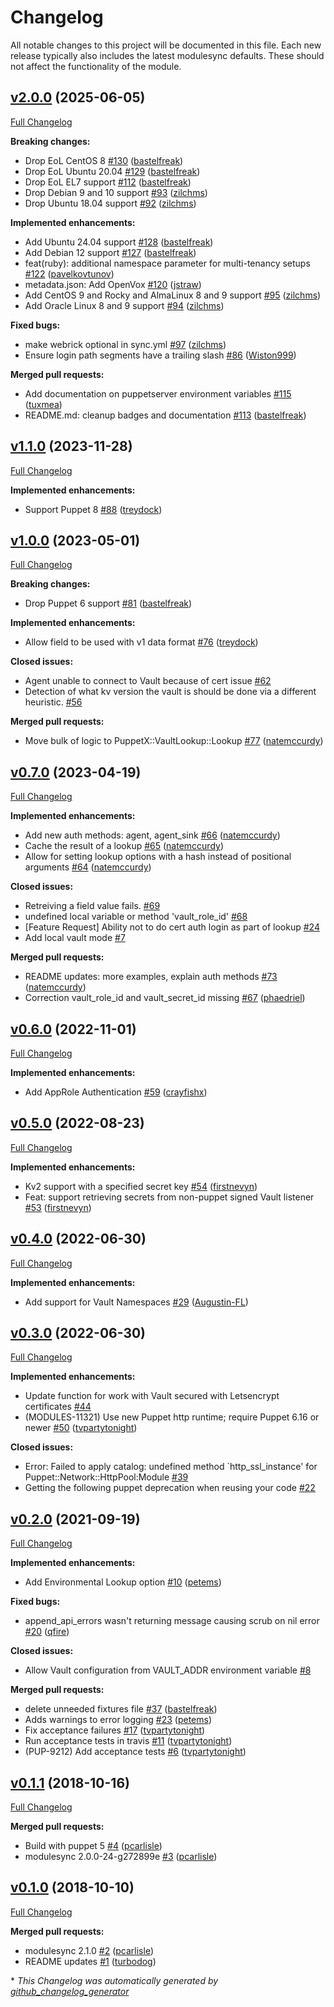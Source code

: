 # Changelog

All notable changes to this project will be documented in this file.
Each new release typically also includes the latest modulesync defaults.
These should not affect the functionality of the module.

## [v2.0.0](https://github.com/voxpupuli/puppet-vault_lookup/tree/v2.0.0) (2025-06-05)

[Full Changelog](https://github.com/voxpupuli/puppet-vault_lookup/compare/v1.1.0...v2.0.0)

**Breaking changes:**

- Drop EoL CentOS 8 [\#130](https://github.com/voxpupuli/puppet-vault_lookup/pull/130) ([bastelfreak](https://github.com/bastelfreak))
- Drop EoL Ubuntu 20.04 [\#129](https://github.com/voxpupuli/puppet-vault_lookup/pull/129) ([bastelfreak](https://github.com/bastelfreak))
- Drop EoL EL7 support [\#112](https://github.com/voxpupuli/puppet-vault_lookup/pull/112) ([bastelfreak](https://github.com/bastelfreak))
- Drop Debian 9 and 10 support [\#93](https://github.com/voxpupuli/puppet-vault_lookup/pull/93) ([zilchms](https://github.com/zilchms))
- Drop Ubuntu 18.04 support [\#92](https://github.com/voxpupuli/puppet-vault_lookup/pull/92) ([zilchms](https://github.com/zilchms))

**Implemented enhancements:**

- Add Ubuntu 24.04 support [\#128](https://github.com/voxpupuli/puppet-vault_lookup/pull/128) ([bastelfreak](https://github.com/bastelfreak))
- Add Debian 12 support [\#127](https://github.com/voxpupuli/puppet-vault_lookup/pull/127) ([bastelfreak](https://github.com/bastelfreak))
- feat\(ruby\): additional namespace parameter for multi-tenancy setups [\#122](https://github.com/voxpupuli/puppet-vault_lookup/pull/122) ([pavelkovtunov](https://github.com/pavelkovtunov))
- metadata.json: Add OpenVox [\#120](https://github.com/voxpupuli/puppet-vault_lookup/pull/120) ([jstraw](https://github.com/jstraw))
- Add CentOS 9 and Rocky and AlmaLinux 8 and 9 support [\#95](https://github.com/voxpupuli/puppet-vault_lookup/pull/95) ([zilchms](https://github.com/zilchms))
- Add Oracle Linux 8 and 9 support [\#94](https://github.com/voxpupuli/puppet-vault_lookup/pull/94) ([zilchms](https://github.com/zilchms))

**Fixed bugs:**

- make webrick optional in sync.yml [\#97](https://github.com/voxpupuli/puppet-vault_lookup/pull/97) ([zilchms](https://github.com/zilchms))
- Ensure login path segments have a trailing slash [\#86](https://github.com/voxpupuli/puppet-vault_lookup/pull/86) ([Wiston999](https://github.com/Wiston999))

**Merged pull requests:**

- Add documentation on puppetserver environment variables [\#115](https://github.com/voxpupuli/puppet-vault_lookup/pull/115) ([tuxmea](https://github.com/tuxmea))
- README.md: cleanup badges and documentation [\#113](https://github.com/voxpupuli/puppet-vault_lookup/pull/113) ([bastelfreak](https://github.com/bastelfreak))

## [v1.1.0](https://github.com/voxpupuli/puppet-vault_lookup/tree/v1.1.0) (2023-11-28)

[Full Changelog](https://github.com/voxpupuli/puppet-vault_lookup/compare/v1.0.0...v1.1.0)

**Implemented enhancements:**

- Support Puppet 8 [\#88](https://github.com/voxpupuli/puppet-vault_lookup/pull/88) ([treydock](https://github.com/treydock))

## [v1.0.0](https://github.com/voxpupuli/puppet-vault_lookup/tree/v1.0.0) (2023-05-01)

[Full Changelog](https://github.com/voxpupuli/puppet-vault_lookup/compare/v0.7.0...v1.0.0)

**Breaking changes:**

- Drop Puppet 6 support [\#81](https://github.com/voxpupuli/puppet-vault_lookup/pull/81) ([bastelfreak](https://github.com/bastelfreak))

**Implemented enhancements:**

- Allow field to be used with v1 data format [\#76](https://github.com/voxpupuli/puppet-vault_lookup/pull/76) ([treydock](https://github.com/treydock))

**Closed issues:**

- Agent unable to connect to Vault because of cert issue [\#62](https://github.com/voxpupuli/puppet-vault_lookup/issues/62)
- Detection of what kv version the vault is should be done via a different heuristic. [\#56](https://github.com/voxpupuli/puppet-vault_lookup/issues/56)

**Merged pull requests:**

- Move bulk of logic to PuppetX::VaultLookup::Lookup [\#77](https://github.com/voxpupuli/puppet-vault_lookup/pull/77) ([natemccurdy](https://github.com/natemccurdy))

## [v0.7.0](https://github.com/voxpupuli/puppet-vault_lookup/tree/v0.7.0) (2023-04-19)

[Full Changelog](https://github.com/voxpupuli/puppet-vault_lookup/compare/v0.6.0...v0.7.0)

**Implemented enhancements:**

- Add new auth methods: agent, agent\_sink [\#66](https://github.com/voxpupuli/puppet-vault_lookup/pull/66) ([natemccurdy](https://github.com/natemccurdy))
- Cache the result of a lookup [\#65](https://github.com/voxpupuli/puppet-vault_lookup/pull/65) ([natemccurdy](https://github.com/natemccurdy))
- Allow for setting lookup options with a hash instead of positional arguments [\#64](https://github.com/voxpupuli/puppet-vault_lookup/pull/64) ([natemccurdy](https://github.com/natemccurdy))

**Closed issues:**

- Retreiving a field value fails. [\#69](https://github.com/voxpupuli/puppet-vault_lookup/issues/69)
- undefined local variable or method 'vault\_role\_id' [\#68](https://github.com/voxpupuli/puppet-vault_lookup/issues/68)
- \[Feature Request\] Ability not to do cert auth login as part of lookup [\#24](https://github.com/voxpupuli/puppet-vault_lookup/issues/24)
- Add local vault mode [\#7](https://github.com/voxpupuli/puppet-vault_lookup/issues/7)

**Merged pull requests:**

- README updates: more examples, explain auth methods [\#73](https://github.com/voxpupuli/puppet-vault_lookup/pull/73) ([natemccurdy](https://github.com/natemccurdy))
- Correction vault\_role\_id and vault\_secret\_id missing [\#67](https://github.com/voxpupuli/puppet-vault_lookup/pull/67) ([phaedriel](https://github.com/phaedriel))

## [v0.6.0](https://github.com/voxpupuli/puppet-vault_lookup/tree/v0.6.0) (2022-11-01)

[Full Changelog](https://github.com/voxpupuli/puppet-vault_lookup/compare/v0.5.0...v0.6.0)

**Implemented enhancements:**

- Add AppRole Authentication  [\#59](https://github.com/voxpupuli/puppet-vault_lookup/pull/59) ([crayfishx](https://github.com/crayfishx))

## [v0.5.0](https://github.com/voxpupuli/puppet-vault_lookup/tree/v0.5.0) (2022-08-23)

[Full Changelog](https://github.com/voxpupuli/puppet-vault_lookup/compare/v0.4.0...v0.5.0)

**Implemented enhancements:**

- Kv2 support with a specified secret key [\#54](https://github.com/voxpupuli/puppet-vault_lookup/pull/54) ([firstnevyn](https://github.com/firstnevyn))
- Feat: support retrieving secrets from non-puppet signed Vault listener [\#53](https://github.com/voxpupuli/puppet-vault_lookup/pull/53) ([firstnevyn](https://github.com/firstnevyn))

## [v0.4.0](https://github.com/voxpupuli/puppet-vault_lookup/tree/v0.4.0) (2022-06-30)

[Full Changelog](https://github.com/voxpupuli/puppet-vault_lookup/compare/v0.3.0...v0.4.0)

**Implemented enhancements:**

- Add support for Vault Namespaces [\#29](https://github.com/voxpupuli/puppet-vault_lookup/pull/29) ([Augustin-FL](https://github.com/Augustin-FL))

## [v0.3.0](https://github.com/voxpupuli/puppet-vault_lookup/tree/v0.3.0) (2022-06-30)

[Full Changelog](https://github.com/voxpupuli/puppet-vault_lookup/compare/v0.2.0...v0.3.0)

**Implemented enhancements:**

- Update function for work with Vault secured with Letsencrypt certificates [\#44](https://github.com/voxpupuli/puppet-vault_lookup/issues/44)
- \(MODULES-11321\) Use new Puppet http runtime; require Puppet 6.16 or newer [\#50](https://github.com/voxpupuli/puppet-vault_lookup/pull/50) ([tvpartytonight](https://github.com/tvpartytonight))

**Closed issues:**

- Error: Failed to apply catalog: undefined method `http\_ssl\_instance' for Puppet::Network::HttpPool:Module [\#39](https://github.com/voxpupuli/puppet-vault_lookup/issues/39)
- Getting the following puppet deprecation when reusing your code [\#22](https://github.com/voxpupuli/puppet-vault_lookup/issues/22)

## [v0.2.0](https://github.com/voxpupuli/puppet-vault_lookup/tree/v0.2.0) (2021-09-19)

[Full Changelog](https://github.com/voxpupuli/puppet-vault_lookup/compare/v0.1.1...v0.2.0)

**Implemented enhancements:**

- Add Environmental Lookup option [\#10](https://github.com/voxpupuli/puppet-vault_lookup/pull/10) ([petems](https://github.com/petems))

**Fixed bugs:**

- append\_api\_errors wasn't returning message causing scrub on nil error [\#20](https://github.com/voxpupuli/puppet-vault_lookup/pull/20) ([qfire](https://github.com/qfire))

**Closed issues:**

- Allow Vault configuration from VAULT\_ADDR environment variable [\#8](https://github.com/voxpupuli/puppet-vault_lookup/issues/8)

**Merged pull requests:**

- delete unneeded fixtures file [\#37](https://github.com/voxpupuli/puppet-vault_lookup/pull/37) ([bastelfreak](https://github.com/bastelfreak))
- Adds warnings to error logging [\#23](https://github.com/voxpupuli/puppet-vault_lookup/pull/23) ([petems](https://github.com/petems))
- Fix acceptance failures [\#17](https://github.com/voxpupuli/puppet-vault_lookup/pull/17) ([tvpartytonight](https://github.com/tvpartytonight))
- Run acceptance tests in travis [\#11](https://github.com/voxpupuli/puppet-vault_lookup/pull/11) ([tvpartytonight](https://github.com/tvpartytonight))
- \(PUP-9212\) Add acceptance tests [\#6](https://github.com/voxpupuli/puppet-vault_lookup/pull/6) ([tvpartytonight](https://github.com/tvpartytonight))

## [v0.1.1](https://github.com/voxpupuli/puppet-vault_lookup/tree/v0.1.1) (2018-10-16)

[Full Changelog](https://github.com/voxpupuli/puppet-vault_lookup/compare/v0.1.0...v0.1.1)

**Merged pull requests:**

- Build with puppet 5 [\#4](https://github.com/voxpupuli/puppet-vault_lookup/pull/4) ([pcarlisle](https://github.com/pcarlisle))
- modulesync 2.0.0-24-g272899e [\#3](https://github.com/voxpupuli/puppet-vault_lookup/pull/3) ([pcarlisle](https://github.com/pcarlisle))

## [v0.1.0](https://github.com/voxpupuli/puppet-vault_lookup/tree/v0.1.0) (2018-10-10)

[Full Changelog](https://github.com/voxpupuli/puppet-vault_lookup/compare/102b16076768bfdcfbaf3f140aadc808c8e183f6...v0.1.0)

**Merged pull requests:**

- modulesync 2.1.0 [\#2](https://github.com/voxpupuli/puppet-vault_lookup/pull/2) ([pcarlisle](https://github.com/pcarlisle))
- README updates [\#1](https://github.com/voxpupuli/puppet-vault_lookup/pull/1) ([turbodog](https://github.com/turbodog))



\* *This Changelog was automatically generated by [github_changelog_generator](https://github.com/github-changelog-generator/github-changelog-generator)*
